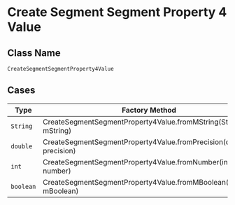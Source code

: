 
# Create Segment Segment Property 4 Value

## Class Name

`CreateSegmentSegmentProperty4Value`

## Cases

| Type | Factory Method |
|  --- | --- |
| `String` | CreateSegmentSegmentProperty4Value.fromMString(String mString) |
| `double` | CreateSegmentSegmentProperty4Value.fromPrecision(double precision) |
| `int` | CreateSegmentSegmentProperty4Value.fromNumber(int number) |
| `boolean` | CreateSegmentSegmentProperty4Value.fromMBoolean(boolean mBoolean) |

